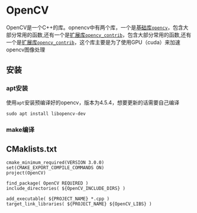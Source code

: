 # OpenCV

OpenCV是一个C++的库。opnencv中有两个库，一个是[基础库`opencv`](https://github.com/opencv/opencv)，包含大部分常用的函数,还有一个是[扩展库`opencv_contrib`](https://github.com/opencv/opencv_contrib)，包含大部分常用的函数,还有一个是[扩展库`opencv_contrib`](https://github.com/opencv/opencv_contrib)，这个库主要是为了使用GPU（cuda）来加速opencv图像处理

## 安装

### apt安装

使用`apt`安装预编译好的opencv，版本为4.5.4，想要更新的话需要自己编译

```terminal
sudo apt install libopencv-dev
```

### make编译

## CMaklists.txt

```terminal
cmake_minimum_required(VERSION 3.0.0) 
set(CMAKE_EXPORT_COMPILE_COMMANDS ON)
project(OpenCV) 

find_package( OpenCV REQUIRED )
include_directories( ${OpenCV_INCLUDE_DIRS} ) 

add_executable( ${PROJECT_NAME} *.cpp ) 
target_link_libraries( ${PROJECT_NAME} ${OpenCV_LIBS} )
```

